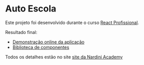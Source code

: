 # Auto Escola

Este projeto foi desenvolvido durante o curso [React Profissional](https://nardiniacademy.com/).

Resultado final:

- [Demonstração online da aplicação](https://autoescola-reactprofissional.vercel.app/)
- [Biblioteca de componentes](https://master--5ffc7aa66e934400215353d6.chromatic.com)

Todos os detalhes estão no site [site da Nardini Academy](https://nardiniacademy.com/)
